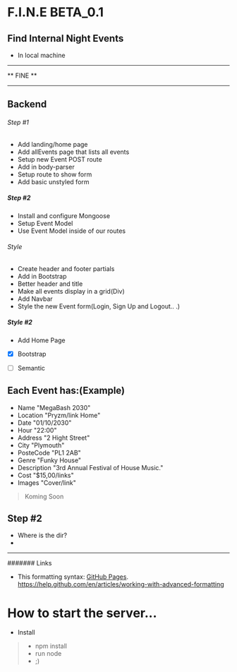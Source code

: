 # F.I.N.E BETA_0.1

## Find Internal Night Events 

* In local machine

********************************
**          FINE              **
********************************


 ## Backend
 ###### Step #1
- Add landing/home page
- Add allEvents page that lists all events
- Setup new Event POST route
- Add in body-parser
- Setup route to show form
- Add basic unstyled form
##### Step #2
- Install and configure Mongoose
- Setup Event Model
- Use Event Model inside of our routes

###### Style
* Create header and footer partials
* Add in Bootstrap
* Better header and title
* Make all events display in a grid(Div)
* Add Navbar 
* Style the new Event form(Login, Sign Up and Logout.. .)
##### Style #2
* Add Home Page

- [x] Bootstrap
- [ ] Semantic


## Each Event has:(Example)
* Name          "MegaBash 2030"
* Location      "Pryzm/link Home"
* Date          "01/10/2030"
* Hour          "22:00"
* Address       "2 Hight Street"
* City          "Plymouth"
* PosteCode     "PL1 2AB"
* Genre         "Funky House"
* Description   "3rd Annual Festival of House Music."
* Cost          "$15,00/links"
* Images        "Cover/link" 

> Koming Soon

## Step #2
* Where is  the dir?
*
*********
####### Links
- This formatting syntax: [GitHub Pages](https://help.github.com/en/articles/basic-writing-and-formatting-syntax).
https://help.github.com/en/articles/working-with-advanced-formatting
 

# How to start the server...
- Install
> - npm install
> - run node
> - ;) 
